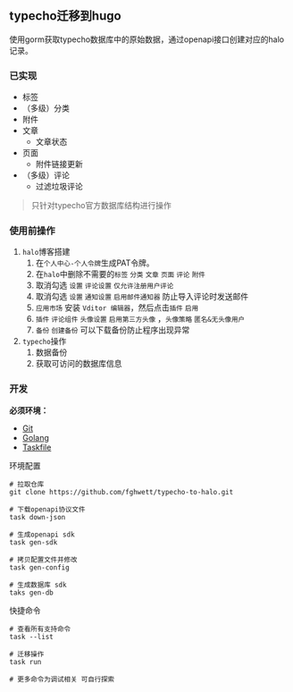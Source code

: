 ## typecho迁移到hugo

使用gorm获取typecho数据库中的原始数据，通过openapi接口创建对应的halo记录。


### 已实现

- 标签
- （多级）分类
- 附件
- 文章
  - 文章状态
- 页面
  - 附件链接更新
- （多级）评论
  - 过滤垃圾评论

> 只针对typecho官方数据库结构进行操作

### 使用前操作

1. `halo`博客搭建
   1. 在`个人中心-个人令牌`生成PAT令牌。
   2. 在`halo`中删除不需要的`标签` `分类` `文章` `页面` `评论` `附件`
   3. 取消勾选 `设置` `评论设置` `仅允许注册用户评论`
   4. 取消勾选 `设置` `通知设置` `启用邮件通知器` 防止导入评论时发送邮件
   5. `应用市场` 安装 `Vditor 编辑器`，然后点击`插件` `启用` 
   6. `插件` `评论组件` `头像设置` `启用第三方头像` ，`头像策略` `匿名&无头像用户`
   7. `备份` `创建备份` 可以下载备份防止程序出现异常
2. `typecho`操作
   1. 数据备份
   2. 获取可访问的数据库信息


### 开发

**必须环境：**

- [Git](https://git-scm.com/downloads)
- [Golang](https://golang.google.cn/dl)
- [Taskfile](https://taskfile.dev/installation)

环境配置

```shell
# 拉取仓库
git clone https://github.com/fghwett/typecho-to-halo.git

# 下载openapi协议文件
task down-json

# 生成openapi sdk
task gen-sdk

# 拷贝配置文件并修改
task gen-config

# 生成数据库 sdk
taks gen-db
```

快捷命令

```shell
# 查看所有支持命令
task --list

# 迁移操作
task run

# 更多命令为调试相关 可自行探索
```

